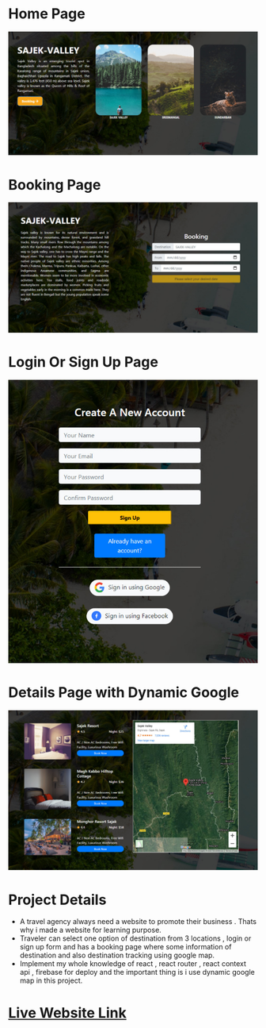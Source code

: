 # Home Page

<img src = "src/images/Home-read-me.jpg">

# Booking Page

<img src = "src/images/Booking-read-me.jpg" >

# Login Or Sign Up Page

<img src = "src/images/Login-read-me.jpg" >

# Details Page with Dynamic Google

<img src = "src/images/Details-read-me.jpg" >

# Project Details

<ul>
  <li>A travel agency always need a website to promote their business . Thats why i made a website for learning purpose.</li>
  <li>Traveler can select one option of destination from 3 locations , login or sign up form and has a booking page where some information of destination and also destination tracking using google map.</li>
  <li>Implement my whole knowledge of react , react router , react context api , firebase for deploy and the important thing is i use dynamic google map in this project.</li>
</ul>

# [Live Website Link](https://travel-guru-69cf0.web.app)
